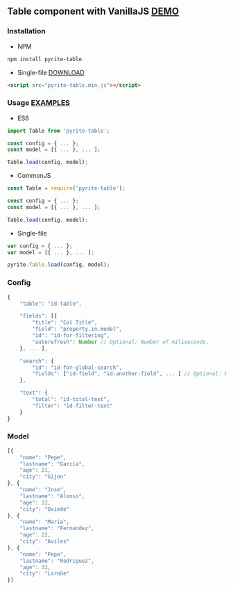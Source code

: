 ## Table component with VanillaJS [DEMO](https://fagarbal.github.io/pyrite-table/)

### Installation

- NPM

``` bash
npm install pyrite-table
```

- Single-file [DOWNLOAD](https://raw.githubusercontent.com/fagarbal/pyrite-table/master/build/pyrite-table.min.js)

```html
<script src="pyrite-table.min.js"></script>
```

### Usage [EXAMPLES](https://github.com/fagarbal/pyrite-table/tree/master/examples)

- ES6

``` javascript
import Table from 'pyrite-table';

const config = { ... };
const model = [{ ... }, ... ];

Table.load(config, model);
```

- CommonJS

``` javascript
const Table = require('pyrite-table');

const config = { ... };
const model = [{ ... }, ... ];

Table.load(config, model);
```

- Single-file


``` javascript
var config = { ... };
var model = [{ ... }, ... ];

pyrite.Table.load(config, model);
```

### Config

``` javascript
{
	"table": "id-table",

	"fields": [{
		"title": "Col Title",
		"field": "property.in.model",
		"id": "id-for-filtering",
		"autorefresh": Number // Optional: Number of miliseconds.
	}, ... ],

	"search": {
		"id": "id-for-global-search",
		"fields": ["id-field", "id-another-field", ... ] // Optional: By default all fields.
	},

	"text": {
		"total": "id-total-text",
		"filter": "id-filter-text"
	}
}
```

### Model
``` javascript
[{
	"name": "Pepe",
	"lastname": "Garcia",
	"age": 21,
	"city": "Gijon"
}, {
	"name": "Jose",
	"lastname": "Alonso",
	"age": 12,
	"city": "Oviedo"
}, {
	"name": "Maria",
	"lastname": "Fernandez",
	"age": 22,
	"city": "Aviles"
}, {
	"name": "Pepa",
	"lastname": "Rodriguez",
	"age": 33,
	"city": "Loroñe"
}]
```
